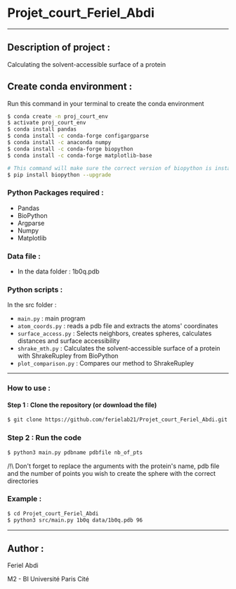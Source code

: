 # Projet_court_Feriel_Abdi
---------------------------------------------------------------
## Description of project :
Calculating the solvent-accessible surface of a protein

## Create conda environment :
Run this command in your terminal to create the conda environment

```bash
$ conda create -n proj_court_env
$ activate proj_court_env
$ conda install pandas
$ conda install -c conda-forge configargparse
$ conda install -c anaconda numpy
$ conda install -c conda-forge biopython
$ conda install -c conda-forge matplotlib-base

# This command will make sure the correct version of biopython is installed
$ pip install biopython --upgrade
```

### Python Packages required :

- Pandas
- BioPython
- Argparse
- Numpy
- Matplotlib

### Data file :

- In the data folder : 1b0q.pdb

### Python scripts : 

In the src folder :
- `main.py` : main program
- `atom_coords.py` : reads a pdb file and extracts the atoms' coordinates
- `surface_access.py` : Selects neighbors, creates spheres, calculates distances and surface accessibility
- `shrake_mth.py` : Calculates the solvent-accessible surface of a protein with ShrakeRupley from BioPython
- `plot_comparison.py` : Compares our method to ShrakeRupley

---
### How to use :

#### Step 1 : Clone the repository (or download the file)
```bash
$ git clone https://github.com/ferielab21/Projet_court_Feriel_Abdi.git
```
### Step 2 : Run the code

```bash
$ python3 main.py pdbname pdbfile nb_of_pts 
```
/!\ Don't forget to replace the arguments with the protein's name, pdb file and the number of points you wish to create the sphere with the correct directories

### Example :
```bash
$ cd Projet_court_Feriel_Abdi
$ python3 src/main.py 1b0q data/1b0q.pdb 96 
```
---
## Author :

Feriel Abdi

M2 - BI
Université Paris Cité
